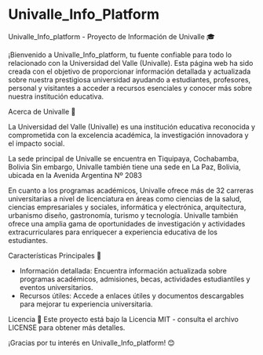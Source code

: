 # Univalle_Info_Platform
Univalle_Info_platform - Proyecto de Información de Univalle 🎓

¡Bienvenido a Univalle_Info_platform, tu fuente confiable para todo lo relacionado con la Universidad del Valle (Univalle).
Esta página web ha sido creada con el objetivo de proporcionar información detallada y actualizada sobre nuestra prestigiosa universidad
ayudando a estudiantes, profesores, personal y visitantes a acceder a recursos esenciales y conocer más sobre nuestra institución educativa.

Acerca de Univalle 🏫

La Universidad del Valle (Univalle) es una institución educativa reconocida y comprometida con la excelencia académica,
la investigación innovadora y el impacto social. 

La sede principal de Univalle se encuentra en Tiquipaya, Cochabamba, Bolivia
Sin embargo, Univalle también tiene una sede en La Paz, Bolivia, ubicada en la Avenida Argentina Nº 2083

En cuanto a los programas académicos, Univalle ofrece más de 32 carreras universitarias a nivel de licenciatura
en áreas como ciencias de la salud, ciencias empresariales y sociales, informática y electrónica, arquitectura, urbanismo diseño,
gastronomía, turismo y tecnología.
Univalle también ofrece una amplia gama de oportunidades de investigación y actividades extracurriculares para enriquecer
a experiencia educativa de los estudiantes.

Características Principales 🌟

- Información detallada: Encuentra información actualizada sobre programas académicos, admisiones, becas, actividades estudiantiles y eventos universitarios.
- Recursos útiles: Accede a enlaces útiles y documentos descargables para mejorar tu experiencia universitaria.

Licencia 📜
Este proyecto está bajo la Licencia MIT - consulta el archivo LICENSE para obtener más detalles.

¡Gracias por tu interés en Univalle_Info_platform! 😊
